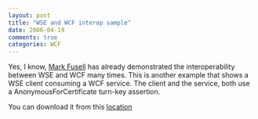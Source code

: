 ```yaml
---
layout: post
title: "WSE and WCF interop sample"
date: 2006-04-19
comments: true
categories: WCF
---
```


Yes, I know, [Mark Fusell](http://blogs.msdn.com/mfussell/) has
already demonstrated the interoperability between WSE and WCF many
times. This is another example that shows a WSE client consuming a WCF
service. The client and the service, both use a AnonymousForCertificate
turn-key assertion.

You can download it from this
[location](/images/legacy/WSEAndIndigo.zip "location")



